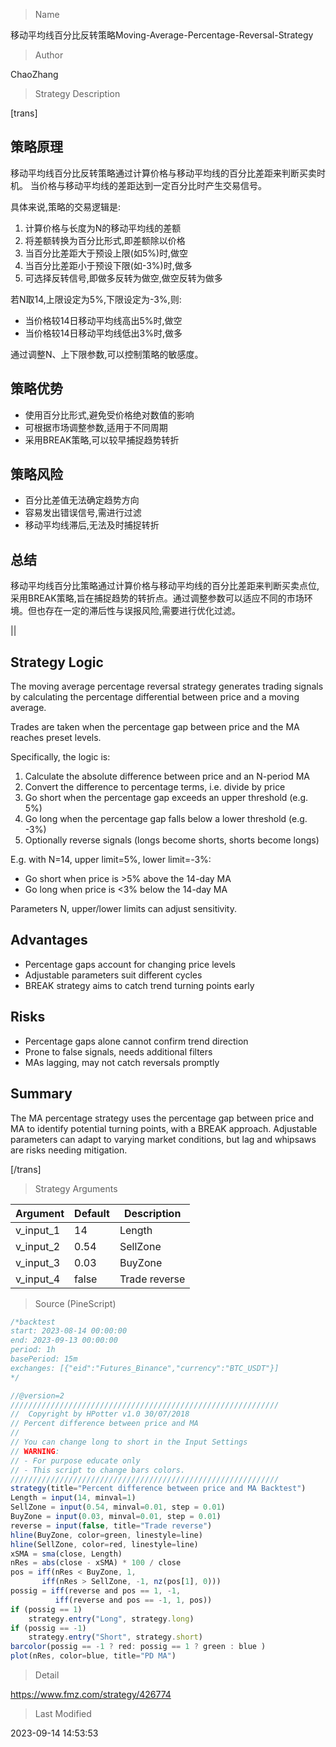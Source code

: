 
> Name

移动平均线百分比反转策略Moving-Average-Percentage-Reversal-Strategy

> Author

ChaoZhang

> Strategy Description


[trans]

## 策略原理

移动平均线百分比反转策略通过计算价格与移动平均线的百分比差距来判断买卖时机。 当价格与移动平均线的差距达到一定百分比时产生交易信号。

具体来说,策略的交易逻辑是:

1. 计算价格与长度为N的移动平均线的差额
2. 将差额转换为百分比形式,即差额除以价格
3. 当百分比差距大于预设上限(如5%)时,做空
4. 当百分比差距小于预设下限(如-3%)时,做多
5. 可选择反转信号,即做多反转为做空,做空反转为做多

若N取14,上限设定为5%,下限设定为-3%,则:

- 当价格较14日移动平均线高出5%时,做空
- 当价格较14日移动平均线低出3%时,做多

通过调整N、上下限参数,可以控制策略的敏感度。

## 策略优势 

- 使用百分比形式,避免受价格绝对数值的影响
- 可根据市场调整参数,适用于不同周期
- 采用BREAK策略,可以较早捕捉趋势转折

## 策略风险

- 百分比差值无法确定趋势方向
- 容易发出错误信号,需进行过滤
- 移动平均线滞后,无法及时捕捉转折

## 总结

移动平均线百分比策略通过计算价格与移动平均线的百分比差距来判断买卖点位,采用BREAK策略,旨在捕捉趋势的转折点。通过调整参数可以适应不同的市场环境。但也存在一定的滞后性与误报风险,需要进行优化过滤。

||

## Strategy Logic 

The moving average percentage reversal strategy generates trading signals by calculating the percentage differential between price and a moving average. 

Trades are taken when the percentage gap between price and the MA reaches preset levels.

Specifically, the logic is:

1. Calculate the absolute difference between price and an N-period MA
2. Convert the difference to percentage terms, i.e. divide by price
3. Go short when the percentage gap exceeds an upper threshold (e.g. 5%) 
4. Go long when the percentage gap falls below a lower threshold (e.g. -3%)
5. Optionally reverse signals (longs become shorts, shorts become longs)

E.g. with N=14, upper limit=5%, lower limit=-3%:

- Go short when price is >5% above the 14-day MA
- Go long when price is <3% below the 14-day MA

Parameters N, upper/lower limits can adjust sensitivity.

## Advantages

- Percentage gaps account for changing price levels  
- Adjustable parameters suit different cycles
- BREAK strategy aims to catch trend turning points early

## Risks

- Percentage gaps alone cannot confirm trend direction
- Prone to false signals, needs additional filters
- MAs lagging, may not catch reversals promptly

## Summary

The MA percentage strategy uses the percentage gap between price and MA to identify potential turning points, with a BREAK approach. Adjustable parameters can adapt to varying market conditions, but lag and whipsaws are risks needing mitigation.

[/trans]

> Strategy Arguments



|Argument|Default|Description|
|----|----|----|
|v_input_1|14|Length|
|v_input_2|0.54|SellZone|
|v_input_3|0.03|BuyZone|
|v_input_4|false|Trade reverse|


> Source (PineScript)

``` javascript
/*backtest
start: 2023-08-14 00:00:00
end: 2023-09-13 00:00:00
period: 1h
basePeriod: 15m
exchanges: [{"eid":"Futures_Binance","currency":"BTC_USDT"}]
*/

//@version=2
////////////////////////////////////////////////////////////
//  Copyright by HPotter v1.0 30/07/2018
// Percent difference between price and MA
//
// You can change long to short in the Input Settings
// WARNING:
// - For purpose educate only
// - This script to change bars colors.
////////////////////////////////////////////////////////////
strategy(title="Percent difference between price and MA Backtest")
Length = input(14, minval=1)
SellZone = input(0.54, minval=0.01, step = 0.01)
BuyZone = input(0.03, minval=0.01, step = 0.01)
reverse = input(false, title="Trade reverse")
hline(BuyZone, color=green, linestyle=line)
hline(SellZone, color=red, linestyle=line)
xSMA = sma(close, Length)
nRes = abs(close - xSMA) * 100 / close
pos = iff(nRes < BuyZone, 1,
       iff(nRes > SellZone, -1, nz(pos[1], 0))) 
possig = iff(reverse and pos == 1, -1,
          iff(reverse and pos == -1, 1, pos))	   
if (possig == 1) 
    strategy.entry("Long", strategy.long)
if (possig == -1)
    strategy.entry("Short", strategy.short)	   	    
barcolor(possig == -1 ? red: possig == 1 ? green : blue ) 
plot(nRes, color=blue, title="PD MA")
```

> Detail

https://www.fmz.com/strategy/426774

> Last Modified

2023-09-14 14:53:53
